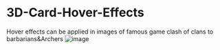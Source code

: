 # 3D-Card-Hover-Effects
Hover effects can be applied in images of famous game clash of clans to barbarians&amp;Archers 
![image](https://github.com/Yogaprasadmk/3D-Card-Hover-Effects/assets/120255515/8f0ef32d-eda5-4544-bf80-8d484ca52c21)
